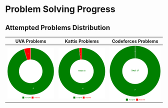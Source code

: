 # Problem Solving Progress

## Attempted Problems Distribution

| UVA Problems | Kattis Problems | Codeforces Problems |
|--------------|-----------------|---------------------|
| ![UVA Problems](./scripts/UVA_donut_chart.svg) | ![Kattis Problems](./scripts/Kattis_donut_chart.svg) | ![Codeforces Problems](./scripts/Codeforces_donut_chart.svg) |
